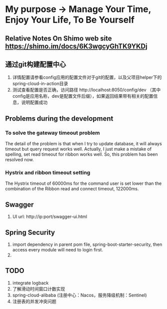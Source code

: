 # My purpose -> Manage Your Time, Enjoy Your Life, To Be Yourself

## Relative Notes On Shimo web site https://shimo.im/docs/6K3wgcyGhTK9YKDj

## 通过git构建配置中心
1. 详情配置请参看config应用的配置文件对于git的配置，以及父项目helper下的spring-cloud-in-action目录
2. 测试查看配置是否正确，访问路径 http://localhost:8050/config/dev  （其中config是应用名称，dev是配置文件后缀），如果返回结果带有相关的配置信息，说明配置成功


## Problems during the development
### To solve the gateway timeout problem
The detail of the problem is that when I try to update database, it will always timeout but query request works well.
Actually, I just make a mistake of spelling, set read timeout for ribbon works well. So, this problem has been resolved now.

### Hystrix and ribbon timeout setting
The Hystrix timeout of 60000ms for the command user is set lower than the combination of the Ribbon read and connect timeout, 122000ms.

## Swagger
1. UI url: http://ip:port/swagger-ui.html

## Spring Security
1. import dependency in parent pom file, spring-boot-starter-security, 
   then access every module will need to login first.
2. 

## TODO
1. integrate logback
2. 了解滑动时间窗口计数实现
3. spring-cloud-alibaba (注册中心：Nacos，服务降级机制：Sentinel)
4. 注册表的并发冲突问题

